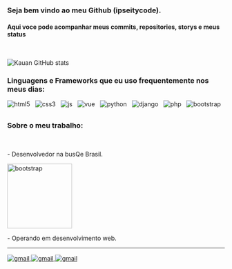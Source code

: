 ### Seja bem vindo ao meu Github (ipseitycode). 
<h4>Aqui voce pode acompanhar meus commits, repositories, storys e meus <br/>status</h4>
‎ ‎ ‎ ‎ ‎ ‎ ‎ ‎ ‎ ‎ ‎ ‎ ‎ ‎ ‎ ‎ ‎ ‎ ‎ ‎ ‎ ‎ 

![Kauan GitHub stats](https://github-readme-stats.vercel.app/api?username=Ipseitycode&show_icons=true&theme=dracula)

 ### Linguagens e Frameworks que eu uso frequentemente nos meus dias:
<div style="display: inline-block">
<img align="center" alt="html5" src="https://img.shields.io/badge/HTML5-E34F26?style=for-the-badge&logo=html5&logoColor=white" style="margin: 0 8px 8px 0;" />
<img align="center" alt="css3" src="https://img.shields.io/badge/CSS3-1572B6?style=for-the-badge&logo=css3&logoColor=white" style="margin: 0 8px 8px 0;" />
<img align="center" alt="js" src="https://img.shields.io/badge/JavaScript-F7DF1E?style=for-the-badge&logo=javascript&logoColor=black" style="margin: 0 8px 8px 0;" />
<img align="center" alt="vue" src="https://img.shields.io/badge/Vue.js-35495E?style=for-the-badge&logo=vue.js&logoColor=4FC08D" style="margin: 0 8px 8px 0;" />
<img align="center" alt="python" src="https://img.shields.io/badge/Python-3776AB?style=for-the-badge&logo=python&logoColor=white" style="margin: 0 8px 8px 0;" />
<img align="center" alt="django" src="https://img.shields.io/badge/Django-092E20?style=for-the-badge&logo=django&logoColor=white" style="margin: 0 8px 8px 0;" />
<img align="center" alt="php" src="https://img.shields.io/badge/PHP-777BB4?style=for-the-badge&logo=php&logoColor=white" style="margin: 0 8px 8px 0;" />
<img align="center" alt="bootstrap" src="https://img.shields.io/badge/Bootstrap-563D7C?style=for-the-badge&logo=bootstrap&logoColor=white" style="margin: 0 8px 8px 0;" />
</div>

### Sobre o meu trabalho:
<div><br/>
 <p>- Desenvolvedor na busQe Brasil.<p>
 <img height="150" align="center" alt="bootstrap" src="https://i.pinimg.com/736x/75/19/8f/75198fac7f3c02d67b14aeebbbe4e65f.jpg" />
 <p>- Operando em desenvolvimento web.<p>
</div>

<hr />
<div style="display: inline-block;">
  <a href="https://www.youtube.com/@IpseityCode">
    <img align="center" alt="gmail" src="https://img.shields.io/badge/YouTube-FF0000?style=for-the-badge&logo=youtube&logoColor=white" />
  </a>
  <a href="https://www.linkedin.com/in/cauan-gomes-aa40622ba/">
    <img align="center" alt="gmail" src="https://img.shields.io/badge/LinkedIn-0077B5?style=for-the-badge&logo=linkedin&logoColor=white" />
  </a>
  <a href="mailto:cauandeveloper@gmail.com">
    <img align="center" alt="gmail" src="https://img.shields.io/badge/Gmail-D14836?style=for-the-badge&logo=gmail&logoColor=white" />
  </a>
</div>
